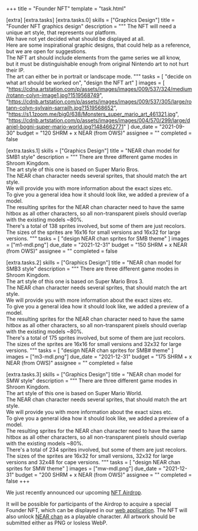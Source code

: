 +++
title = "Founder NFT"
template = "task.html"

[extra]
[extra.tasks]
[extra.tasks.0]
skills = ["Graphics Design"]
title = "Founder NFT graphics design"
description = """
The NFT will need a unique art style, that represents our platform. \
We have not yet decided what should be displayed at all. \
Here are some inspirational graphic designs, that could help as a reference, \
but we are open for suggestions. \
The NFT art should include elements from the game series we all know, \
but it must be distinguishable enough from original Nintendo art to not hurt their IP. \
The art can either be in portrait or landscape mode.
"""
tasks = [
  "decide on what art should be worked on",
  "design the NFT art"
]
images = [
  "https://cdna.artstation.com/p/assets/images/images/009/537/324/medium/rotann-colyn-image1.jpg?1519568749",
  "https://cdnb.artstation.com/p/assets/images/images/009/537/305/large/rotann-colyn-sylvain-sarrailh.jpg?1519568652",
  "https://s1.1zoom.me/big0/638/Monsters_super_mario_art_461321.jpg",
  "https://cdnb.artstation.com/p/assets/images/images/004/570/299/large/daniel-bogni-super-mario-world.jpg?1484662771"
]
due_date = "2021-09-30"
budget = "120 SHRM + x NEAR (from OWS)"
assignee = ""
completed = false

[extra.tasks.1]
skills = ["Graphics Design"]
title = "NEAR chan model for SMB1 style"
description = """
There are three different game modes in Shroom Kingdom. \
The art style of this one is based on Super Mario Bros. \
The NEAR chan character needs several sprites, that should match the art style. \
We will provide you with more information about the exact sizes etc. \
To give you a general idea how it should look like, we added a preview of a model. \
The resulting sprites for the NEAR chan character need to have the same \
hitbox as all other characters, so all non-transparent pixels should overlap with the existing models ~80%. \
There's a total of 138 sprites involved, but some of them are just recolors. \
The sizes of the sprites are 16x16 for small versions and 16x32 for large versions.
"""
tasks = [
  "design NEAR chan sprites for SMB theme"
]
images = ["m1-mdl.png"]
due_date = "2021-12-31"
budget = "150 SHRM + x NEAR (from OWS)"
assignee = ""
completed = false

[extra.tasks.2]
skills = ["Graphics Design"]
title = "NEAR chan model for SMB3 style"
description = """
There are three different game modes in Shroom Kingdom. \
The art style of this one is based on Super Mario Bros 3. \
The NEAR chan character needs several sprites, that should match the art style. \
We will provide you with more information about the exact sizes etc. \
To give you a general idea how it should look like, we added a preview of a model. \
The resulting sprites for the NEAR chan character need to have the same \
hitbox as all other characters, so all non-transparent pixels should overlap with the existing models ~80%. \
There's a total of 175 sprites involved, but some of them are just recolors. \
The sizes of the sprites are 16x16 for small versions and 32x32 for large versions.
"""
tasks = [
  "design NEAR chan sprites for SMB# theme"
]
images = ["m3-mdl.png"]
due_date = "2021-12-31"
budget = "175 SHRM + x NEAR (from OWS)"
assignee = ""
completed = false

[extra.tasks.3]
skills = ["Graphics Design"]
title = "NEAR chan model for SMW style"
description = """
There are three different game modes in Shroom Kingdom. \
The art style of this one is based on Super Mario World. \
The NEAR chan character needs several sprites, that should match the art style. \
We will provide you with more information about the exact sizes etc. \
To give you a general idea how it should look like, we added a preview of a model. \
The resulting sprites for the NEAR chan character need to have the same \
hitbox as all other characters, so all non-transparent pixels should overlap with the existing models ~80%. \
There's a total of 234 sprites involved, but some of them are just recolors. \
The sizes of the sprites are 16x32 for small versions, 32x32 for large versions and 32x48 for cape versions.
"""
tasks = [
  "design NEAR chan sprites for SMW theme"
]
images = ["mw-mdl.png"]
due_date = "2021-12-31"
budget = "200 SHRM + x NEAR (from OWS)"
assignee = ""
completed = false
+++

We just recently announced our upcoming [NFT Airdrop](@/blog/2021-09-06-nft-airdrop.md).

It will be possible for participants of the Airdrop to acquire a special Founder NFT,
which can be displayed in our [web application](https://app.shroomkingdom.net/).
The NFT will also unlock [NEAR chan](https://near-chan.github.io/) as a playable character.
All artwork should be submitted either as PNG or losless WebP.
